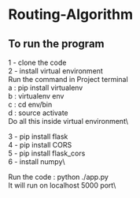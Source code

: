 ﻿# Routing-Algorithm
## To run the program
1 - clone the code\
2 - install virtual environment\
Run the command in Project terminal\
a : pip install virtualenv\
b : virtualenv env\
c : cd env/bin\
d : source activate\
Do all this inside virtual environment\

3 - pip install flask\
4 - pip install CORS\
5 - pip install flask_cors\
6 - install numpy\

Run the code : python ./app.py\
It will run on localhost 5000 port\
